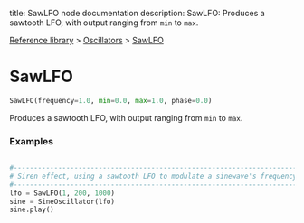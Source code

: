 title: SawLFO node documentation
description: SawLFO: Produces a sawtooth LFO, with output ranging from `min` to `max`.

[Reference library](../../index.md) > [Oscillators](../index.md) > [SawLFO](index.md)

# SawLFO

```python
SawLFO(frequency=1.0, min=0.0, max=1.0, phase=0.0)
```

Produces a sawtooth LFO, with output ranging from `min` to `max`.

### Examples

```python

#-------------------------------------------------------------------------------
# Siren effect, using a sawtooth LFO to modulate a sinewave's frequency
#-------------------------------------------------------------------------------
lfo = SawLFO(1, 200, 1000)
sine = SineOscillator(lfo)
sine.play()
```

